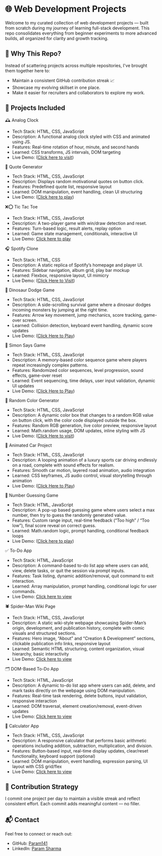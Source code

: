 
# 🌐 Web Development Projects

Welcome to my curated collection of web development projects — built from scratch during my journey of learning full-stack development. This repo consolidates everything from beginner experiments to more advanced builds, all organized for clarity and growth tracking.

## 🚀 Why This Repo?

Instead of scattering projects across multiple repositories, I've brought them together here to:
- Maintain a consistent GitHub contribution streak 📈
- Showcase my evolving skillset in one place.
- Make it easier for recruiters and collaborators to explore my work.

## 📁 Projects Included

🕰️ Analog Clock
- Tech Stack: HTML, CSS, JavaScript
- Description: A functional analog clock styled with CSS and animated using JS.
- Features: Real-time rotation of hour, minute, and second hands
- Learned: CSS transforms, JS intervals, DOM targeting
- Live Demo: ([Click here to visit](https://param141.github.io/Web_Development_Projects/analog_clock/))

📝 Quote Generator
- Tech Stack: HTML, CSS, JavaScript
- Description: Displays random motivational quotes on button click.
- Features: Predefined quote list, responsive layout
- Learned: DOM manipulation, event handling, clean UI structuring
- Live Demo: ([Click here to play](https://param141.github.io/Web_Development_Projects/Qoute_generator))

❌⭕ Tic Tac Toe
- Tech Stack: HTML, CSS, JavaScript
- Description: A two-player game with win/draw detection and reset.
- Features: Turn-based logic, result alerts, replay option
- Learned: Game state management, conditionals, interactive UI
- Live Demo: [Click here to play](https://param141.github.io/Web_Development_Projects/tic_tac_toe/)

🎧 Spotify Clone
- Tech Stack: HTML, CSS
- Description: A static replica of Spotify’s homepage and player UI.
- Features: Sidebar navigation, album grid, play bar mockup
- Learned: Flexbox, responsive layout, UI mimicry
- Live Demo: ([Click Here to Visit](https://param141.github.io/Web_Development_Projects/spotify_clone/))

🐉 Dinosaur Dodge Game
- Tech Stack: HTML, CSS, JavaScript
- Description: A side-scrolling survival game where a dinosaur dodges incoming monsters by jumping at the right time.
- Features: Arrow key movement, jump mechanics, score tracking, game-over screen.
- Learned: Collision detection, keyboard event handling, dynamic score updates
- Live Demo: ([Click Here to Play](https://param141.github.io/Web_Development_Projects/dragon_game/))

🧠 Simon Says Game
- Tech Stack: HTML, CSS, JavaScript
- Description: A memory-based color sequence game where players repeat increasingly complex patterns.
- Features: Randomized color sequences, level progression, sound effects, game-over reset
- Learned: Event sequencing, time delays, user input validation, dynamic UI updates
- Live Demo: ([Click Here to Play](https://param141.github.io/Web_Development_Projects/simon_say/))

🎨 Random Color Generator
- Tech Stack: HTML, CSS, JavaScript
- Description: A dynamic color box that changes to a random RGB value on button click, with the color code displayed outside the box.
- Features: Random RGB generation, live color preview, responsive layout
- Learned: Math.random usage, DOM updates, inline styling with JS
- Live Demo: ([Click Here to visit](https://param141.github.io/Web_Development_Projects/random_color_generator))

🚗 Animated Car Project
- Tech Stack: HTML, CSS, JavaScript
- Description: A looping animation of a luxury sports car driving endlessly on a road, complete with sound effects for realism.
- Features: Smooth car motion, layered road animation, audio integration
- Learned: CSS keyframes, JS audio control, visual storytelling through animation
- Live Demo: ([Click Here to Play](https://param141.github.io/Web_Development_Projects/Animated_car))

🔢 Number Guessing Game
- Tech Stack: HTML, JavaScript
- Description: A pop-up based guessing game where users select a max number, then try to guess the randomly generated value.
- Features: Custom range input, real-time feedback (“Too high” / “Too low”), final score reveal on correct guess.
- Learned: Math.random logic, prompt handling, conditional feedback loops
- Live Demo: ([Click here to play](https://param141.github.io/Web_Development_Projects/Animated_car))

✅ To-Do App
- Tech Stack: HTML, JavaScript
- Description: A command-based to-do list app where users can add, view, delete tasks, or quit the session via prompt inputs.
- Features: Task listing, dynamic addition/removal, quit command to exit interaction.
- Learned: Array manipulation, prompt handling, conditional logic for user commands.
- Live Demo: [Click here to view](https://param141.github.io/Web_Development_Projects/todo_app)

🕷️ Spider-Man Wiki Page
- Tech Stack: HTML, CSS, JavaScript
- Description: A static wiki-style webpage showcasing Spider-Man’s origin, development, and publication history, complete with comic visuals and structured sections.
- Features: Hero image, “About” and “Creation & Development” sections, clickable publication info links, responsive layout
- Learned: Semantic HTML structuring, content organization, visual hierarchy, basic interactivity
- Live Demo: [Click here to view](https://param141.github.io/Web_Development_Projects/spider_man)

🗂️ DOM-Based To-Do App
- Tech Stack: HTML, JavaScript
- Description: A dynamic to-do list app where users can add, delete, and mark tasks directly on the webpage using DOM manipulation.
- Features: Real-time task rendering, delete buttons, input validation, responsive interaction
- Learned: DOM traversal, element creation/removal, event-driven updates
- Live Demo: [Click here to view](https://param141.github.io/Web_Development_Projects/todo_dom)


🧮 Calculator App
- Tech Stack: HTML, CSS, JavaScript
- Description: A responsive calculator that performs basic arithmetic operations including addition, subtraction, multiplication, and division.
- Features: Button-based input, real-time display updates, clear/reset functionality, keyboard support (optional)
- Learned: DOM manipulation, event handling, expression parsing, UI layout with CSS grid/flex
- Live Demo: [Click here to view](https://param141.github.io/Web_Development_Projects/calculator2)



## 📅 Contribution Strategy

I commit one project per day to maintain a visible streak and reflect consistent effort. Each commit adds meaningful content — no filler.

## 📬 Contact

Feel free to connect or reach out:
- GitHub: [Param141](https://github.com/Param141)
- LinkedIn: [Param Sharma](https://www.linkedin.com/in/param-sharma-26949a2a3/)
